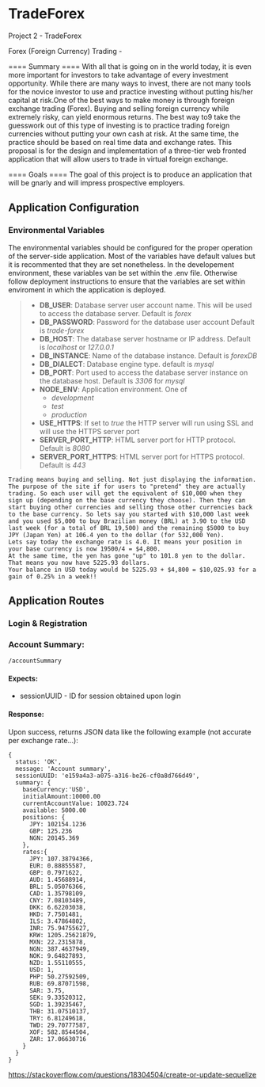 # TradeForex
Project 2 - TradeForex

Forex (Foreign Currency) Trading -

==== Summary ==== With all that is going on in the world today, it is even more important for investors to take advantage of every investment opportunity. While there are many ways to invest, there are not many tools for the novice investor to use and practice investing without putting his/her capital at risk.One of the best ways to make money is through foreign exchange trading (Forex). Buying and selling foreign currency while extremely risky, can yield enormous returns. The best way to9 take the guesswork out of this type of investing is to practice trading foreign currencies without putting your own cash at risk. At the same time, the practice should be based on real time data and exchange rates. This proposal is for the design and implementation of a three-tier web fronted application that will allow users to trade in virtual foreign exchange.

==== Goals ==== The goal of this project is to produce an application that will be gnarly and will impress prospective employers.

## Application Configuration

### Environmental Variables
The environmental variables should be configured for the proper operation of the server-side application. Most of the variables have default values but it is recommented that they are set nonetheless. In the developement environment, these variables van be set within the .env file. Otherwise follow deployment instructions to ensure that the variables are set within enviroment in which the application is deployed.

> - **DB_USER**: Database server user account name. This will be used to access the database server. Default is *forex*
> - **DB_PASSWORD**: Password for the database user account Default is *trade-forex*
> - **DB_HOST**: The database server hostname or IP address. Default is *localhost* or *127.0.0.1*
> - **DB_INSTANCE**: Name of the database instance. Default is *forexDB*
> - **DB_DIALECT**: Database engine type. default is *mysql*
> - **DB_PORT**: Port used to access the database server instance on the database host. Default is *3306* for *mysql*
> - **NODE_ENV**: Application environment. One of
>     - *development*
>     - *test*
>     - *production*
> - **USE_HTTPS**: If set to *true* the HTTP server will run using SSL and will use the HTTPS server port
> - **SERVER_PORT_HTTP**: HTML server port for HTTP protocol. Default is *8080*
> - **SERVER_PORT_HTTPS**: HTML server port for HTTPS protocol. Default is *443*

```
Trading means buying and selling. Not just displaying the information. The purpose of the site if for users to "pretend" they are actually trading. So each user will get the equivalent of $10,000 when they sign up (depending on the base currency they choose). Then they can start buying other currencies and selling those other currencies back to the base currency. So lets say you started with $10,000 last week and you used $5,000 to buy Brazilian money (BRL) at 3.90 to the USD last week (for a total of BRL 19,500) and the remaining $5000 to buy JPY (Japan Yen) at 106.4 yen to the dollar (for 532,000 Yen).
Lets say today the exchange rate is 4.0. It means your position in your base currency is now 19500/4 = $4,800.
At the same time, the yen has gone "up" to 101.8 yen to the dollar. That means you now have 5225.93 dollars.
Your balance in USD today would be 5225.93 + $4,800 = $10,025.93 for a gain of 0.25% in a week!!

```
## Application Routes

### Login & Registration

### Account Summary: 
```
/accountSummary
```
#### Expects:
- sessionUUID - ID for session obtained upon login
#### Response:
Upon success, returns JSON data like the following example (not accurate per exchange rate...):
```
{
  status: 'OK',
  message: 'Account summary',
  sessionUUID: 'e159a4a3-a075-a316-be26-cf0a8d766d49',
  summary: {
    baseCurrency:'USD',
    initialAmount:10000.00
    currentAccountValue: 10023.724
    available: 5000.00
    positions: {
      JPY: 102154.1236
      GBP: 125.236
      NGN: 20145.369
    },
    rates:{
      JPY: 107.38794366,
      EUR: 0.88855587,
      GBP: 0.7971622,
      AUD: 1.45688914,
      BRL: 5.05076366,
      CAD: 1.35798109,
      CNY: 7.08103489,
      DKK: 6.62203038,
      HKD: 7.7501481,
      ILS: 3.47864802,
      INR: 75.94755627,
      KRW: 1205.25621879,
      MXN: 22.2315878,
      NGN: 387.4637949,
      NOK: 9.64827893,
      NZD: 1.55110555,
      USD: 1,
      PHP: 50.27592509,
      RUB: 69.87071598,
      SAR: 3.75,
      SEK: 9.33520312,
      SGD: 1.39235467,
      THB: 31.07510137,
      TRY: 6.81249618,
      TWD: 29.70777587,
      XOF: 582.8544504,
      ZAR: 17.06630716
    }
  }
}
```
https://stackoverflow.com/questions/18304504/create-or-update-sequelize
